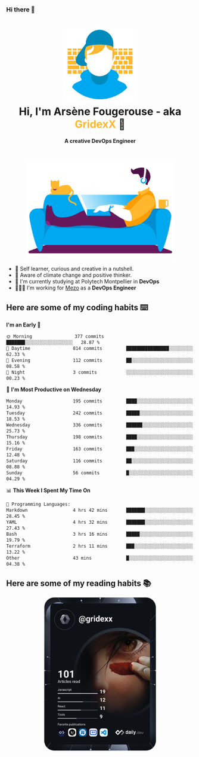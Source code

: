 ### Hi there 👋

<!--
**GridexX/gridexx** is a ✨ _special_ ✨ repository because its `README.md` (this file) appears on your GitHub profile.

Here are some ideas to get you started:

- 🔭 I’m currently working on ...
- 🌱 I’m currently learning ...
- 👯 I’m looking to collaborate on ...
- 🤔 I’m looking for help with ...
- 💬 Ask me about ...
- 📫 How to reach me: ...
- 😄 Pronouns: ...
- ⚡ Fun fact: ...
-->


<!-- Header -->
<h1 align="center">
  <img src="./images/user_profile.png" width="200">
  <br>
  Hi, I'm Arsène Fougerouse - aka <span style="color:#ffb72e">GridexX</span> 👋
</h1>


<p align="center">
  <b>A creative DevOps Engineer </b>
</p>
<br/>
<p align="center">
  <img src="./images/man_couch.png" width="400">
</p>

- 🎨 Self learner, curious and creative in a nutshell. 
- 🌱 Aware of climate change and positive thinker.
- 📕 I'm currently studying at Polytech Montpellier in **DevOps**
- 👨🏻‍💻 I'm working for [Mezo](https://meso-lr.umontpellier.fr/) as a **DevOps Engineer**


## Here are some of my coding habits ⌨️

<!-- Add a section about tech and Ops stack
  Like this one : https://github.com/Xanthus58#-tech-stack
-->
<!--START_SECTION:waka-->
**I'm an Early 🐤** 

```text
🌞 Morning                377 commits         ███████░░░░░░░░░░░░░░░░░░   28.87 % 
🌆 Daytime                814 commits         ████████████████░░░░░░░░░   62.33 % 
🌃 Evening                112 commits         ██░░░░░░░░░░░░░░░░░░░░░░░   08.58 % 
🌙 Night                  3 commits           ░░░░░░░░░░░░░░░░░░░░░░░░░   00.23 % 
```
📅 **I'm Most Productive on Wednesday** 

```text
Monday                   195 commits         ████░░░░░░░░░░░░░░░░░░░░░   14.93 % 
Tuesday                  242 commits         █████░░░░░░░░░░░░░░░░░░░░   18.53 % 
Wednesday                336 commits         ██████░░░░░░░░░░░░░░░░░░░   25.73 % 
Thursday                 198 commits         ████░░░░░░░░░░░░░░░░░░░░░   15.16 % 
Friday                   163 commits         ███░░░░░░░░░░░░░░░░░░░░░░   12.48 % 
Saturday                 116 commits         ██░░░░░░░░░░░░░░░░░░░░░░░   08.88 % 
Sunday                   56 commits          █░░░░░░░░░░░░░░░░░░░░░░░░   04.29 % 
```


📊 **This Week I Spent My Time On** 

```text
💬 Programming Languages: 
Markdown                 4 hrs 42 mins       ███████░░░░░░░░░░░░░░░░░░   28.45 % 
YAML                     4 hrs 32 mins       ███████░░░░░░░░░░░░░░░░░░   27.43 % 
Bash                     3 hrs 16 mins       █████░░░░░░░░░░░░░░░░░░░░   19.79 % 
Terraform                2 hrs 11 mins       ███░░░░░░░░░░░░░░░░░░░░░░   13.22 % 
Other                    43 mins             █░░░░░░░░░░░░░░░░░░░░░░░░   04.38 % 
```


<!--END_SECTION:waka-->

## Here are some of my reading habits 📚
<div  align="center">
  <img src="./images/devcard.svg" width="300">
</div>
